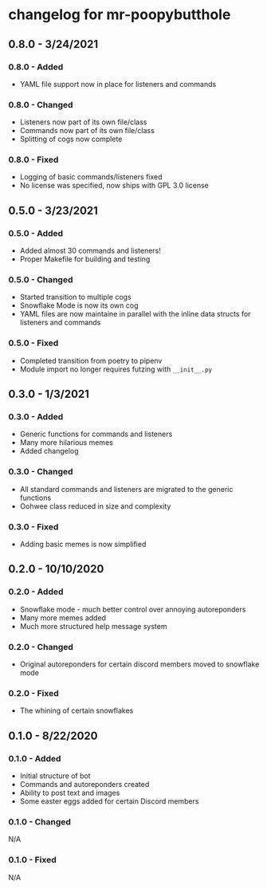 # changelog for mr-poopybutthole

## 0.8.0 - 3/24/2021

### 0.8.0 - Added

- YAML file support now in place for listeners and commands

### 0.8.0 - Changed

- Listeners now part of its own file/class
- Commands now part of its own file/class
- Splitting of cogs now complete

### 0.8.0 - Fixed

- Logging of basic commands/listeners fixed
- No license was specified, now ships with GPL 3.0 license

## 0.5.0 - 3/23/2021

### 0.5.0 - Added

- Added almost 30 commands and listeners!
- Proper Makefile for building and testing

### 0.5.0 - Changed

- Started transition to multiple cogs
- Snowflake Mode is now its own cog
- YAML files are now maintaine in parallel with the inline data structs for listeners and commands

### 0.5.0 - Fixed

- Completed transition from poetry to pipenv
- Module import no longer requires futzing with `__init__.py`

## 0.3.0 - 1/3/2021

### 0.3.0 - Added

- Generic functions for commands and listeners
- Many more hilarious memes
- Added changelog

### 0.3.0 - Changed

- All standard commands and listeners are migrated to the generic functions
- Oohwee class reduced in size and complexity

### 0.3.0 - Fixed

- Adding basic memes is now simplified

## 0.2.0 - 10/10/2020

### 0.2.0 - Added

- Snowflake mode - much better control over annoying autoreponders
- Many more memes added
- Much more structured help message system

### 0.2.0 - Changed

- Original autoreponders for certain discord members moved to snowflake mode

### 0.2.0 - Fixed

- The whining of certain snowflakes

## 0.1.0 - 8/22/2020

### 0.1.0 - Added

- Initial structure of bot
- Commands and autoreponders created
- Ability to post text and images
- Some easter eggs added for certain Discord members

### 0.1.0 - Changed

N/A

### 0.1.0 - Fixed

N/A
